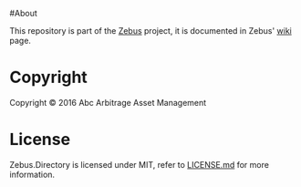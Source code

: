 #About 

This repository is part of the [Zebus](https://github.com/Abc-Arbitrage/Zebus) project, it is documented in Zebus' [wiki](https://github.com/Abc-Arbitrage/Zebus/wiki) page.

# Copyright

Copyright © 2016 Abc Arbitrage Asset Management

# License

Zebus.Directory is licensed under MIT, refer to [LICENSE.md](https://github.com/Abc-Arbitrage/Zebus.Directory/blob/master/LICENSE.md) for more information.
